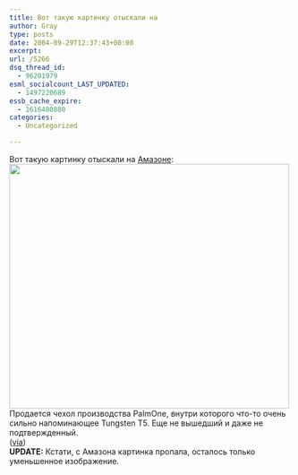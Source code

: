 ```yaml
---
title: Вот такую картинку отыскали на
author: Gray
type: posts
date: 2004-09-29T12:37:43+00:00
excerpt:
url: /5266
dsq_thread_id:
  - 96201979
esml_socialcount_LAST_UPDATED:
  - 1497220689
essb_cache_expire:
  - 1616480880
categories:
  - Uncategorized

---
```








Вот такую картинку отыскали на <a href="http://www.amazon.com/exec/obidos/tg/detail/-/B00062FL42/ref=e_de_a_smp/102-6227435-4385717?v=glance&#038;s=electronics&#038;me=ATVPDKIKX0DER&#038;vi=pictures&#038;img=1#more-pictures" target="_blank">Амазоне</a>:  
<img src="https://i0.wp.com/www.searchengines.ru/blog/images/palmt5.jpg?resize=500%2C437" width="500" height="437" alt="" border="0" data-recalc-dims="1" />  
Продается чехол производства PalmOne, внутри которого что-то очень сильно напоминающее Tungsten T5. Еще не вышедший и даже не подтвержденный.  
(<a href="http://www.bargainpda.com/default.asp?newsID=2236" target="_blank">via</a>)  
**UPDATE:** Кстати, с Амазона картинка пропала, осталось только уменьшенное изображение.